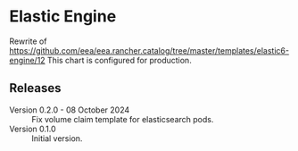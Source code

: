 # Elastic Engine

Rewrite of https://github.com/eea/eea.rancher.catalog/tree/master/templates/elastic6-engine/12
This chart is configured for production.

## Releases

<dl>

  <dt>Version 0.2.0 - 08 October 2024</dt>
  <dd>Fix volume claim template for elasticsearch pods.</dd>

  <dt>Version 0.1.0</dt>
  <dd>Initial version.</dd>

</dl>

